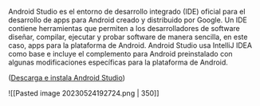 Android Studio es el entorno de desarrollo integrado (IDE) oficial para el desarrollo de apps para Android creado y distribuido por Google. Un IDE contiene herramientas que permiten a los desarrolladores de software diseñar, compilar, ejecutar y probar software de manera sencilla, en este caso, apps para la plataforma de Android. Android Studio usa IntelliJ IDEA como base e incluye el complemento para Android preinstalado con algunas modificaciones específicas para la plataforma de Android.

([Descarga e instala Android Studio](https://developer.android.com/codelabs/basic-android-kotlin-compose-install-android-studio?continue=https%3A%2F%2Fdeveloper.android.com%2Fcourses%2Fpathways%2Fandroid-basics-compose-unit-1-pathway-2&hl=es-419#2))

![[Pasted image 20230524192724.png | 350]]
